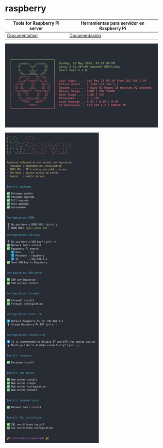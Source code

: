 # raspberry

| Tools for Raspberry Pi server       | Herramientas para servidor en Raspberry Pi |
| ----------------------------------- | ------------------------------------------ |
| [Documentation](./doc/config-en.md) | [Documentación](./doc/config-es.md)        |

![server banner](./doc/res/raspi-server-banner.png)

![server install](./doc/res/raspi-server-install.png)
